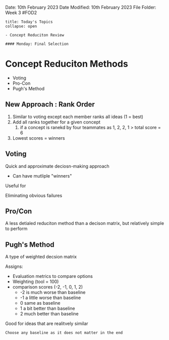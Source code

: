 Date: 10th February 2023
Date Modified: 10th February 2023
File Folder: Week 3
#FOD2  

```ad-abstract
title: Today's Topics
collapse: open

- Concept Reduciton Review

```

```ad-important
#### Monday: Final Selection
```

# Concept Reduciton Methods

- Voting
- Pro-Con
- Pugh's Method

## New Approach : Rank Order

1. Similar to voting except each member ranks all ideas (1 = best)
2. Add all ranks together for a given concept
	1. if a concept is ranekd by four teammates as 1, 2, 2, 1 > total score = 6
3. Lowest scores = winners

## Voting

Quick and approximate deciosn-making approach
- Can have mutliple "winners"

Useful for

Eliminating obvious failures

## Pro/Con

A less detialed reduciton method than a decison matrix, but relatively simple to perform

## Pugh's Method

A type of weighted decsion matrix

Assigns:
- Evaluation metrics to compare options
- Weighting (tool = 100)
- comparison scores (-2, -1, 0, 1, 2)
	- -2 is much worse than baseline
	- -1 a little worse than baseline
	- 0 same as baseline
	- 1 a bit better than baseline
	- 2 much better than baseline

Good for ideas that are realitvely similar

```ad-note
Choose any baseline as it does not matter in the end
```

